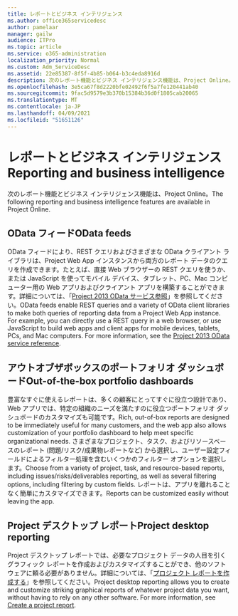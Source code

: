 ```yaml
---
title: レポートとビジネス インテリジェンス
ms.author: office365servicedesc
author: pamelaar
manager: gailw
audience: ITPro
ms.topic: article
ms.service: o365-administration
localization_priority: Normal
ms.custom: Adm_ServiceDesc
ms.assetid: 22e85387-8f5f-4b85-b064-b3c4eda8916d
description: 次のレポート機能とビジネス インテリジェンス機能は、Project Online。
ms.openlocfilehash: 3e5ca67f8d2220bfe02492f6f5a7fe120441ab40
ms.sourcegitcommit: 9fac5d9579e3b370b15384b36d0f1805cab20065
ms.translationtype: MT
ms.contentlocale: ja-JP
ms.lasthandoff: 04/09/2021
ms.locfileid: "51651126"
---
```

# <a name="reporting-and-business-intelligence"></a><span data-ttu-id="1295c-103">レポートとビジネス インテリジェンス</span><span class="sxs-lookup"><span data-stu-id="1295c-103">Reporting and business intelligence</span></span>

<span data-ttu-id="1295c-104">次のレポート機能とビジネス インテリジェンス機能は、Project Online。</span><span class="sxs-lookup"><span data-stu-id="1295c-104">The following reporting and business intelligence features are available in Project Online.</span></span>
  
## <a name="odata-feeds"></a><span data-ttu-id="1295c-105">OData フィード</span><span class="sxs-lookup"><span data-stu-id="1295c-105">OData feeds</span></span>

<span data-ttu-id="1295c-p101">OData フィードにより、REST クエリおよびさまざまな OData クライアント ライブラリは、Project Web App インスタンスから両方のレポート データのクエリを作成できます。たとえば、直接 Web ブラウザーの REST クエリを使うか、または JavaScript を使ってモバイル デバイス、タブレット、PC、Mac コンピューター用の Web アプリおよびクライアント アプリを構築することができます。詳細については、「[Project 2013 OData サービス参照](/previous-versions/office/project-odata/jj163015(v=office.15))」を参照してください。</span><span class="sxs-lookup"><span data-stu-id="1295c-p101">OData feeds enable REST queries and a variety of OData client libraries to make both queries of reporting data from a Project Web App instance. For example, you can directly use a REST query in a web browser, or use JavaScript to build web apps and client apps for mobile devices, tablets, PCs, and Mac computers. For more information, see the [Project 2013 OData service reference](/previous-versions/office/project-odata/jj163015(v=office.15)).</span></span>
  
## <a name="out-of-the-box-portfolio-dashboards"></a><span data-ttu-id="1295c-109">アウトオブザボックスのポートフォリオ ダッシュボード</span><span class="sxs-lookup"><span data-stu-id="1295c-109">Out-of-the-box portfolio dashboards</span></span>

<span data-ttu-id="1295c-110">豊富なすぐに使えるレポートは、多くの顧客にとってすぐに役立つ設計であり、Web アプリでは、特定の組織のニーズを満たすのに役立つポートフォリオ ダッシュボードのカスタマイズも可能です。</span><span class="sxs-lookup"><span data-stu-id="1295c-110">Rich, out-of-box reports are designed to be immediately useful for many customers, and the web app also allows customization of your portfolio dashboard to help meet specific organizational needs.</span></span> <span data-ttu-id="1295c-111">さまざまなプロジェクト、タスク、およびリソースベースのレポート (問題/リスク/成果物レポートなど) から選択し、ユーザー設定フィールドによるフィルター処理を含むいくつかのフィルター オプションを選択します。</span><span class="sxs-lookup"><span data-stu-id="1295c-111">Choose from a variety of project, task, and resource-based reports, including issues/risks/deliverables reporting, as well as several filtering options, including filtering by custom fields.</span></span> <span data-ttu-id="1295c-112">レポートは、アプリを離れることなく簡単にカスタマイズできます。</span><span class="sxs-lookup"><span data-stu-id="1295c-112">Reports can be customized easily without leaving the app.</span></span> 
  
## <a name="project-desktop-reporting"></a><span data-ttu-id="1295c-113">Project デスクトップ レポート</span><span class="sxs-lookup"><span data-stu-id="1295c-113">Project desktop reporting</span></span>

<span data-ttu-id="1295c-p103">Project デスクトップ レポートでは、必要なプロジェクト データの人目を引くグラフィック レポートを作成およびカスタマイズすることができ、他のソフトウェアに頼る必要がありません。詳細については、「[プロジェクト レポートを作成する](https://go.microsoft.com/fwlink/?LinkID=823657&amp;clcid=0x409)」を参照してください。</span><span class="sxs-lookup"><span data-stu-id="1295c-p103">Project desktop reporting allows you to create and customize striking graphical reports of whatever project data you want, without having to rely on any other software. For more information, see [Create a project report](https://go.microsoft.com/fwlink/?LinkID=823657&amp;clcid=0x409).</span></span>
